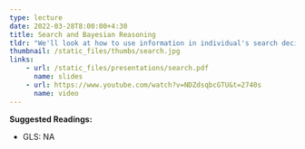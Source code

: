 ```yaml
---
type: lecture
date: 2022-03-28T8:00:00+4:30
title: Search and Bayesian Reasoning
tldr: "We'll look at how to use information in individual's search decisions and how economists think about updating beliefs based on new information."
thumbnail: /static_files/thumbs/search.jpg
links: 
    - url: /static_files/presentations/search.pdf
      name: slides
    - url: https://www.youtube.com/watch?v=NDZdsqbcGTU&t=2740s
      name: video
---
```

**Suggested Readings:**
- GLS: NA

